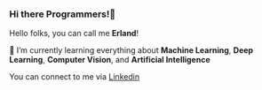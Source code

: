 ### Hi there Programmers!👋

Hello folks, you can call me **Erland**!

🌱 I’m currently learning everything about **Machine Learning**, **Deep Learning**, **Computer Vision**, and **Artificial Intelligence**

You can connect to me via [Linkedin](https://www.linkedin.com/in/erland-hilman-306a50192/)
<!--
**Erland366/Erland366** is a ✨ _special_ ✨ repository because its `README.md` (this file) appears on your GitHub profile.

Here are some ideas to get you started:

- 🔭 I’m currently working on ...
- 🌱 I’m currently learning ...
- 👯 I’m looking to collaborate on ...
- 🤔 I’m looking for help with ...
- 💬 Ask me about ...
- 📫 How to reach me: ...
- 😄 Pronouns: ...
- ⚡ Fun fact: ...
-->
